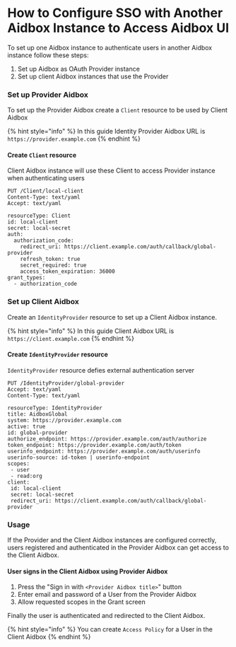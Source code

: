 # How to Configure SSO with Another Aidbox Instance to Access Aidbox UI

To set up one Aidbox instance to authenticate users in another Aidbox instance follow these steps:

1. Set up Aidbox as OAuth Provider instance
2. Set up client Aidbox instances that use the Provider&#x20;

### Set up Provider Aidbox

To set up the Provider Aidbox create a `Client` resource to be used by Client Aidbox

{% hint style="info" %}
In this guide Identity Provider Aidbox URL is `https://provider.example.com`
{% endhint %}

#### Create `Client` resource

Client Aidbox instance will use these Client to access Provider instance when authenticating users

```http
PUT /Client/local-client
Content-Type: text/yaml
Accept: text/yaml

resourceType: Client
id: local-client
secret: local-secret
auth:
  authorization_code:
    redirect_uri: https://client.example.com/auth/callback/global-provider
    refresh_token: true
    secret_required: true
    access_token_expiration: 36000
grant_types:
  - authorization_code
```

### Set up Client Aidbox

Create an `IdentityProvider` resource to set up a Client Aidbox instance.

{% hint style="info" %}
In this guide Client Aidbox URL is `https://client.example.com`
{% endhint %}

#### Create `IdentityProvider` resource

`IdentityProvider` resource defies external authentication server

```http
PUT /IdentityProvider/global-provider
Accept: text/yaml
Content-Type: text/yaml

resourceType: IdentityProvider
title: AidboxGlobal
system: https://provider.example.com
active: true
id: global-provider
authorize_endpoint: https://provider.example.com/auth/authorize
token_endpoint: https://provider.example.com/auth/token
userinfo_endpoint: https://provider.example.com/auth/userinfo
userinfo-source: id-token | userinfo-endpoint
scopes:
 - user
 - read:org
client:
 id: local-client
 secret: local-secret
 redirect_uri: https://client.example.com/auth/callback/global-provider
```

### Usage

If the Provider and the Client Aidbox instances are configured correctly, users registered and authenticated in the Provider Aidbox can get access to the Client Aidbox.

#### User signs in the Client Aidbox using  Provider Aidbox

1. Press the "Sign in with `<Provider Aidbox title>`" button
2. Enter email and password of a User from the Provider Aidbox
3. Allow requested scopes in the Grant screen

Finally the user is authenticated and redirected to the Client Aidbox.

{% hint style="info" %}
You can create `Access Policy` for a User in the Client Aidbox
{% endhint %}
